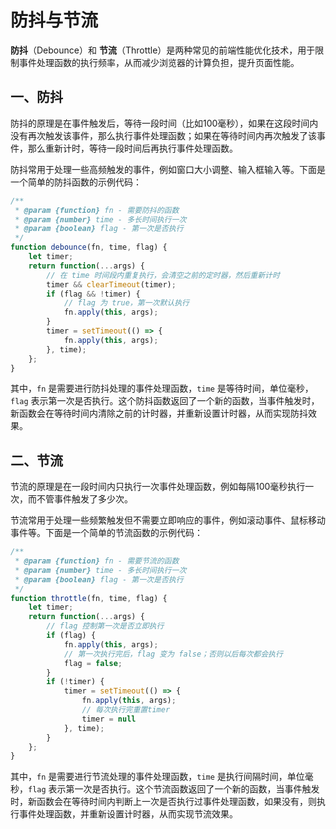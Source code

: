 # 防抖与节流

**防抖**（Debounce）和 **节流**（Throttle）是两种常见的前端性能优化技术，用于限制事件处理函数的执行频率，从而减少浏览器的计算负担，提升页面性能。

## 一、防抖

防抖的原理是在事件触发后，等待一段时间（比如100毫秒），如果在这段时间内没有再次触发该事件，那么执行事件处理函数；如果在等待时间内再次触发了该事件，那么重新计时，等待一段时间后再执行事件处理函数。

防抖常用于处理一些高频触发的事件，例如窗口大小调整、输入框输入等。下面是一个简单的防抖函数的示例代码：

```js
/**
 * @param {function} fn - 需要防抖的函数
 * @param {number} time - 多长时间执行一次
 * @param {boolean} flag - 第一次是否执行
 */
function debounce(fn, time, flag) {
    let timer;
    return function(...args) {
        // 在 time 时间段内重复执行，会清空之前的定时器，然后重新计时
        timer && clearTimeout(timer);
        if (flag && !timer) {
            // flag 为 true，第一次默认执行
            fn.apply(this, args);
        }
        timer = setTimeout(() => {
            fn.apply(this, args);
        }, time);
    };
}
```
其中，`fn` 是需要进行防抖处理的事件处理函数，`time` 是等待时间，单位毫秒，`flag` 表示第一次是否执行。这个防抖函数返回了一个新的函数，当事件触发时，新函数会在等待时间内清除之前的计时器，并重新设置计时器，从而实现防抖效果。

## 二、节流

节流的原理是在一段时间内只执行一次事件处理函数，例如每隔100毫秒执行一次，而不管事件触发了多少次。

节流常用于处理一些频繁触发但不需要立即响应的事件，例如滚动事件、鼠标移动事件等。下面是一个简单的节流函数的示例代码：

```js
/**
 * @param {function} fn - 需要节流的函数
 * @param {number} time - 多长时间执行一次
 * @param {boolean} flag - 第一次是否执行
 */
function throttle(fn, time, flag) {
    let timer;
    return function(...args) {
        // flag 控制第一次是否立即执行
        if (flag) {
            fn.apply(this, args);
            // 第一次执行完后，flag 变为 false；否则以后每次都会执行
            flag = false;
        }
        if (!timer) {
            timer = setTimeout(() => {
                fn.apply(this, args);
                // 每次执行完重置timer
                timer = null
            }, time);
        }
    };
}
```

其中，`fn` 是需要进行节流处理的事件处理函数，`time` 是执行间隔时间，单位毫秒，`flag` 表示第一次是否执行。这个节流函数返回了一个新的函数，当事件触发时，新函数会在等待时间内判断上一次是否执行过事件处理函数，如果没有，则执行事件处理函数，并重新设置计时器，从而实现节流效果。
